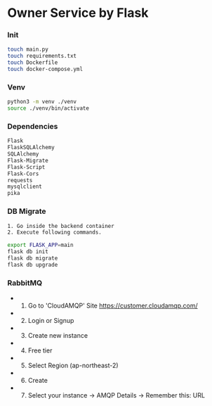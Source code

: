 # Owner Service by Flask

### Init
```bash
touch main.py
touch requirements.txt
touch Dockerfile
touch docker-compose.yml
```

### Venv
```bash
python3 -m venv ./venv
source ./venv/bin/activate
```

### Dependencies
```bash
Flask
FlaskSQLAlchemy
SQLAlchemy
Flask-Migrate
Flask-Script
Flask-Cors
requests
mysqlclient
pika
```

### DB Migrate

```bash
1. Go inside the backend container
2. Execute following commands.

export FLASK_APP=main
flask db init
flask db migrate
flask db upgrade

```

### RabbitMQ

- 1. Go to 'CloudAMQP' Site https://customer.cloudamqp.com/
- 2. Login or Signup
- 3. Create new instance
- 4. Free tier
- 5. Select Region (ap-northeast-2)
- 6. Create
- 7. Select your instance -> AMQP Details -> Remember this: URL